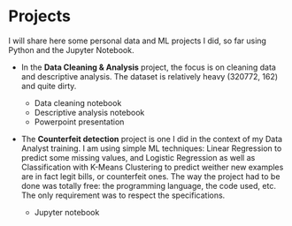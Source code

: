 # Projects

I will share here some personal data and ML projects I did, so far using Python and the Jupyter Notebook.

* In the **Data Cleaning & Analysis** project, the focus is on cleaning data and descriptive analysis. The dataset is relatively heavy (320772, 162) and quite dirty.
  * Data cleaning notebook
  * Descriptive analysis notebook
  * Powerpoint presentation

* The **Counterfeit detection** project is one I did in the context of my Data Analyst training. I am using simple ML techniques: Linear Regression to predict some missing values, and Logistic Regression as well as Classification with K-Means Clustering to predict weither new examples are in fact legit bills, or counterfeit ones.
  The way the project had to be done was totally free: the programming language, the code used, etc. The only requirement was to respect the specifications.
  * Jupyter notebook
